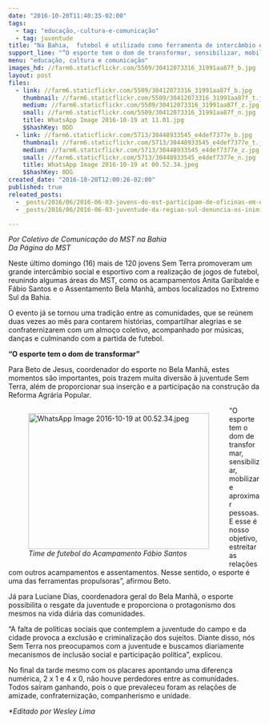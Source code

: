 ```yaml
---
date: "2016-10-20T11:40:35-02:00"
tags:
  - tag: "educação,-cultura-e-comunicação"
  - tag: juventude
title: "Na Bahia,  futebol é utilizado como ferramenta de intercâmbio entre a juventude Sem Terra"
support_line: "“O esporte tem o dom de transformar, sensibilizar, mobilizar e aproximar pessoas. E esse é nosso objetivo, estreitar as nossas relações com outros acampamentos e assentamentos\", afirmou assentado."
menu: "educação, cultura e comunicação"
images_hd: //farm6.staticflickr.com/5509/30412073316_31991aa87f_b.jpg
layout: post
files:
  - link: //farm6.staticflickr.com/5509/30412073316_31991aa87f_b.jpg
    thumbnail: //farm6.staticflickr.com/5509/30412073316_31991aa87f_t.jpg
    medium: //farm6.staticflickr.com/5509/30412073316_31991aa87f_z.jpg
    small: //farm6.staticflickr.com/5509/30412073316_31991aa87f_n.jpg
    title: WhatsApp Image 2016-10-19 at 11.01.jpg
    $$hashKey: 0DD
  - link: //farm6.staticflickr.com/5713/30448933545_e4def7377e_b.jpg
    thumbnail: //farm6.staticflickr.com/5713/30448933545_e4def7377e_t.jpg
    medium: //farm6.staticflickr.com/5713/30448933545_e4def7377e_z.jpg
    small: //farm6.staticflickr.com/5713/30448933545_e4def7377e_n.jpg
    title: WhatsApp Image 2016-10-19 at 00.52.34.jpeg
    $$hashKey: 0DG
created_date: "2016-10-20T12:00:26-02:00"
published: true
releated_posts:
  - _posts/2016/06/2016-06-03-jovens-do-mst-participam-de-oficinas-em-encontro-da-regiao-sul.md
  - _posts/2016/06/2016-06-03-juventude-da-regiao-sul-denuncia-os-inimigos-da-reforma-agraria-e-da-democracia.md

---
```

<p><em>Por Coletivo de Comunica&ccedil;&atilde;o do MST na Bahia<br />
Da P&aacute;gina do MST</em></p>

<p>Neste &uacute;ltimo domingo (16) mais de 120 jovens Sem Terra promoveram um grande interc&acirc;mbio social e esportivo com a realiza&ccedil;&atilde;o de jogos de futebol, reunindo algumas &aacute;reas do MST, como os acampamentos Anita Garibalde e F&aacute;bio Santos e o Assentamento Bela Manh&atilde;, ambos localizados no Extremo Sul da Bahia.</p>

<p>O evento j&aacute; se tornou uma tradi&ccedil;&atilde;o entre as comunidades, que se re&uacute;nem duas vezes ao m&ecirc;s para contarem hist&oacute;rias, compartilhar alegrias e se confraternizarem com um almo&ccedil;o coletivo, acompanhado por m&uacute;sicas, dan&ccedil;as e culminando com a partida de futebol.</p>

<p><strong>&ldquo;O esporte tem o dom de transformar&rdquo;</strong></p>

<p>Para Beto de Jesus, coordenador do esporte no Bela Manh&atilde;, estes momentos s&atilde;o importantes, pois trazem muita divers&atilde;o &agrave; juventude Sem Terra, al&eacute;m de proporcionar sua inser&ccedil;&atilde;o e a participa&ccedil;&atilde;o na constru&ccedil;&atilde;o da Reforma Agr&aacute;ria Popular.</p>

<figure class="image" style="float:left"><img alt="WhatsApp Image 2016-10-19 at 00.52.34.jpeg" height="271" src="//farm6.staticflickr.com/5713/30448933545_e4def7377e_b.jpg" width="361" />
<figcaption><em>Time de futebol do Acampamento F&aacute;bio Santos</em></figcaption>
</figure>

<p>&ldquo;O esporte tem o dom de transformar, sensibilizar, mobilizar e aproximar pessoas. E esse &eacute; nosso objetivo, estreitar as rela&ccedil;&otilde;es com outros acampamentos e assentamentos. Nesse sentido, o esporte &eacute; uma das ferramentas propulsoras&rdquo;, afirmou Beto.</p>

<p>J&aacute; para Luciane Dias, coordenadora geral do Bela Manh&atilde;, o esporte possibilita o resgate da juventude e proporciona o protagonismo dos mesmos na vida di&aacute;ria das comunidades.</p>

<p>&ldquo;A falta de pol&iacute;ticas sociais que contemplem a juventude do campo e da cidade provoca a exclus&atilde;o e criminaliza&ccedil;&atilde;o dos sujeitos. Diante disso, n&oacute;s Sem Terra nos preocupamos com a juventude e buscamos diariamente mecanismos de inclus&atilde;o social e participa&ccedil;&atilde;o pol&iacute;tica&rdquo;, explicou.</p>

<p>No final da tarde mesmo com os placares apontando uma diferen&ccedil;a num&eacute;rica, 2 x 1 e 4 x 0, n&atilde;o houve perdedores entre as comunidades. Todos sa&iacute;ram ganhando, pois o que prevaleceu foram as rela&ccedil;&otilde;es de amizade, confraterniza&ccedil;&atilde;o, companherismo e unidade.</p>

<p><em>*Editado por Wesley Lima</em></p>

<p>&nbsp;</p>
